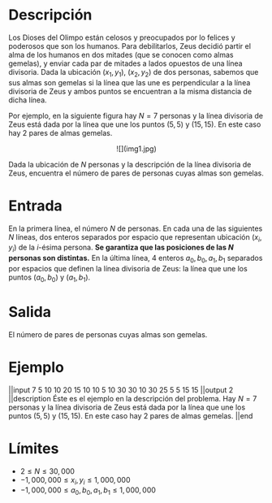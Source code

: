 # Descripción
Los Dioses del Olimpo están celosos y preocupados por lo felices y poderosos que son los humanos. Para debilitarlos, Zeus decidió partir el alma de los humanos en dos mitades (que se conocen como almas gemelas), y enviar cada par de mitades a lados opuestos de una línea divisoria. Dada la ubicación $(x_1, y_1)$, $(x_2, y_2)$ de dos personas, sabemos que sus almas son gemelas si la línea que las une es perpendicular a la línea divisoria de Zeus y ambos puntos se encuentran a la misma distancia de dicha línea.

Por ejemplo, en la siguiente figura hay $N=7$ personas y la línea divisoria de Zeus está dada por la línea que une los puntos $(5, 5)$ y $(15, 15)$. En este caso hay 2 pares de almas gemelas.

<center>![](img1.jpg)</center>

Dada la ubicación de $N$ personas y la descripción de la línea divisoria de Zeus, encuentra el número de pares de personas cuyas almas son gemelas.
# Entrada
En la primera línea, el número $N$ de personas. En cada una de las siguientes $N$ líneas, dos enteros separados por espacio que representan ubicación $(x_i, y_i)$ de la $i$-ésima persona. <b>Se garantiza que las posiciones de las $N$ personas son distintas.</b> 
En la última línea, 4 enteros $a_0, b_0, a_1, b_1$ separados por espacios que definen la línea divisoria de Zeus: la línea que une los puntos $(a_0, b_0)$ y $(a_1, b_1)$.


# Salida
El número de pares de personas cuyas almas son gemelas.

# Ejemplo

||input
7
5 10
10 20
15 10
10 5
10 30
30 10
30 25
5 5 15 15
||output
2
||description
Éste es el ejemplo en la descripción del problema. Hay $N=7$ personas y la línea divisoria de Zeus está dada por la línea que une los puntos $(5, 5)$ y $(15, 15)$. En este caso hay 2 pares de almas gemelas.
||end

# Límites
* $2 \le N \le 30,000$
* $-1,000,000 \le x_i, y_i \le 1,000,000$
* $-1,000,000 \le a_0, b_0, a_1, b_1 \le 1,000,000$



